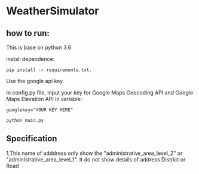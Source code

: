 # WeatherSimulator


## how to run:

This is base on python 3.6

install dependence:
```
pip install -r requirements.txt.
```
Use the google api key.

In config.py file, input your key for Google Maps Geocoding API and Google Maps Elevation API in variable:

```
googlekey="YOUR KEY HERE"
```


```
python main.py
```

## Specification

1,This name of adddress only show the "administrative_area_level_2" or "administrative_area_level_1".
It do not show details of address District or Road
